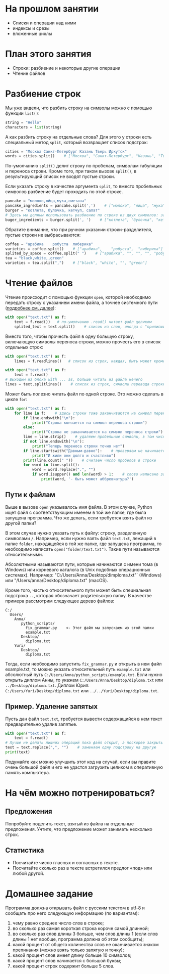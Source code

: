 # На прошлом занятии
* Списки и операции над ними
* индексы и срезы
* вложенные циклы

# План этого занятия
* Строки: разбиение и некоторые другие операции
* Чтение файлов

# Разбиение строк

Мы уже видели, что разбить строку на символы можно с помощью функции `list()`:

```python
string = "Hello"
characters = list(string)
```

А как разбить строку на отдельные слова? Для этого у строки есть специальный метод `split`, который возвращает список подстрок:

```python
cities = "Москва Санкт-Петербург Казань Тверь Иркутск"
words = cities.split()    # ["Москва", "Санкт-Петербург", "Казань", "Тверь", "Иркутск"]
```

По-умолчанию `split()` делит строку по пробелам, символам табуляции и переноса строки. Кроме того, при таком вызове `split()`, в результирующий список не входят пустые строки.

Если указать строку в качестве аргумента `split`, то вместо пробельных символов разбиение будет проходить по этой строке.

```python
pancake = "молоко,яйца,мука,сметана"
pancake_ingredients = pancake.split(',')    # ["молоко", "яйца", "мука", "сметана"]
burger = "котлета, булочка, кетчуп, салат"
# Здесь мы должны использовать разбиение по строке из двух символов: запятой и пробелу, чтобы в начале полученных строк не осталось пробелов:
buger_ingredients = burger.split(', ')    # ["котлета", "булочка", "кетчуп", "салат"]
```

Обратите внимание, что при ручном указании строки-разделителя, пустые строки не выбрасываются:

```python
coffee = "арабика    робуста  либерика"
varieties = coffee.split()    # ["арабика",    "робуста",  "либерика"]
splited_by_space = coffee.split(" ")    # ["арабика", "", "", "", "робуста", "", "либерика"]
tea = "black,white,,green"
varieties = tea.split(",")    # ["black", "white", "", "green"]
```

# Чтение файлов

Чтение происходит с помощью функции `open`, которой необходимо передать строку с указанием имени файла, а точнее системного пути ([подробнее см. далее](#Пути-к-файлам)):

```python
with open("text.txt") as f:
    text = f.read())   # по-умолчанию .read() читает файл целиком
    splited_text = text.split()    # список из слов, иногда с "прилипшими" знаками препинания
```

Вместо того, чтобы прочесть файл в одну большую строку, включающую символы переноса строки, можно прочесть его в список отдельных строк:

```python
with open("text.txt") as f:
    lines = f.readlines()   # список из строк, каждая, быть может кроме последней, заканчивается символом переноса строки

with open("text.txt") as f:
    text = f.read()
# Выходим из блока with ... as, больше читать из файла нечего
lines = text.splitlines()    # список из строк, символы перевода строки отброшены
```

Может быть полезно читать файл по одной строке. Это можно сделать в цикле `for`:

```python
with open("text.txt") as f:
    for line in f:    # здесь строки тоже заканчиваются на символ переноса строки
        if line.endswith("\n"):
            print("Строка кончается на символ переноса строки")
        else:
            print("Строка не заканчивается на символ переноса строки")
        line = line.strip()    # удаляем пробельные символы, в том числе перенос строки, сначала и сконца строки
        if not line.endswith("\n"):
            print("Теперь переноса строки точно нет")
        if line.startswith("Давным-давно"):    # проверяем не начинается ли строка с данной строки
            print("И жили они долго и счастливо")
        print(line.count(" "))    # считаем число пробелов в строке
        for word in line.split():
            word = word.replace(".", "")
            if word.isupper() and len(word) > 1:    # слово написано заглавными буквами, .islower() - наоборот
                print(word, '- быть может аббревиатура?')
```

## Пути к файлам

Выше в вызове `open` указывалось имя файла. В этом случае, Python ищет файл с соответствующим именем в той же папке, где была запущена программа. Что же делать, если требуется взять файл из другой папки?

В этом случае нужно указать путь к файлу: строку, разделенную символами `/`. Например, если нужно взять файл `text.txt`, лежащий в папке `folder`, находящейся в той же папке, где запущена программа, то необходимо написать `open("folder/text.txt")`. Такие пути называются относительными.

Абсолютными называются пути, которые начинаются с имени тома (в Windows) или корневого каталога (в Unix подобных операционных системах). Например: "C:/Users/Anna/Desktop/dimploma.txt"` (Windows) или "/Users/anna/Desktop/diploma.txt" (macOS).

Кроме того, частью относительного пути может быть специальная подстрока `..`, которая обозначает родительскую папку. В качестве примера рассмотрим следующее дерево файлов:

```
C:/
  Users/
    Anna/
       python_scripts/
         fix_grammar.py    <- Этот файл мы запускаем из этой папки
         example.txt
       Desktop/
         diploma.txt
    Yuri/
       Desktop/
         diploma.txt
```

Тогда, если необходимо запустить `fix_grammar.py` и открыть в нем файл example.txt, то можно указать относительный путь `example.txt` или абсолютный путь `C:/Users/Anna/python_scripts/example.txt`. Если нужно открыть диплом Анны, то укажем `C:/Users/Anna/Desktop/diploma.txt` или `../Desktop/diploma.txt`. Диплом Юрия: `C:/Users/Yuri/Desktop/diploma.txt` или `../../Yuri/Desktop/diploma.txt`.

 
## Пример. Удаление запятых

Пусть дан файл `text.txt`, требуется вывести содержащийся в нем текст предварительно удалив запятые.

```python
with open("text.txt") as f:
    text = f.read()
# Лучше не делать лишних операций пока файл открыт, а поскорее закрыть его
text = text.replace(",", "")    # заменяем одну подстроку на другую
print(text)
```

Подумайте как можно улучшить этот код на случай, если вы правите очень большой файл и его не удастся загрузить целиком в оперативную память компьютера.

# На чём можно потренироваться?

## Предложения
Попробуйте поделить текст, взятый из файла на отдельные предложения. Учтите, что предложение может занимать несколько строк.

## Статистика
* Посчитайте число гласных и согласных в тексте.
* Посчитайте сколько раз в тексте встретился предлог «под» или любой другой.

# Домашнее задание

Программа должна открывать файл с русским текстом в utf-8 и сообщать про него следующую информацию (по вариантам):
1. чему равно среднее число слов в строке;
2. во сколько раз самая короткая строка короче самой длинной;
3. во сколько раз слов длины 3 больше, чем слов длины 1 (если слов длины 1 нет вообще, программа должна об этом сообщить);
4. какой процент от общего количества слов не оканчивается знаком препинания (можно взять только запятую и точку);
5. какой процент слов имеет длину больше 10 символов;
6. какой процент слов начинается с большой буквы;
7. какой процент строк содержит больше 5 слов.